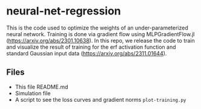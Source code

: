 # neural-net-regression

This is the code used to optimize the weights of an under-parameterized neural network.
Training is done via gradient flow using MLPGradientFlow.jl (https://arxiv.org/abs/2301.10638). 
In this repo, we release the code to train and visualize the result of training for the erf 
activation function and standard Gaussian input data (https://arxiv.org/abs/2311.01644). 

## Files

* This file README.md
* Simulation file
* A script to see the loss curves and gradient norms ```plot-training.py```
